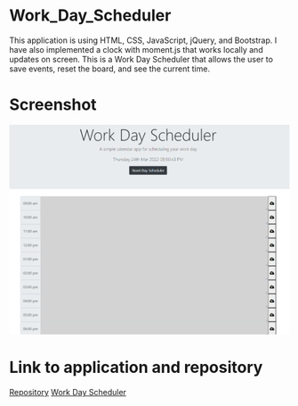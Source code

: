 # Work_Day_Scheduler
This application is using HTML, CSS, JavaScript, jQuery, and Bootstrap. I have also implemented a clock with moment.js that works locally and updates on screen.
This is a Work Day Scheduler that allows the user to save events, reset the board, and see the current time.

# Screenshot
![Alt text](/images/screenshot.png "Screenshot")

# Link to application and repository
[Repository](https://github.com/dlzinck/Work_Day_Scheduler)
[Work Day Scheduler](https://dlzinck.github.io/Work_Day_Scheduler/)